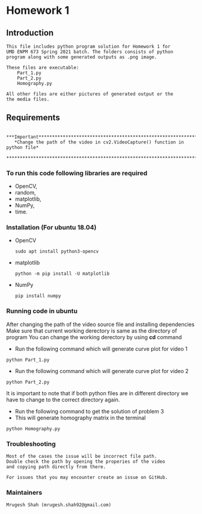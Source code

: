 # Homework 1 #

## Introduction 
  	This file includes python program solution for Homework 1 for
	UMD ENPM 673 Spring 2021 batch. The folders consists of python
	program along with some generated outputs as .png image. 
	
	These files are executable:
		Part_1.py
		Part_2.py
		Homography.py

	All other files are either pictures of generated output or the
	the media files.
## Requirements
       ***Important****************************************************************
       *Change the path of the video in cv2.VideoCapture() function in python file*
       ****************************************************************************
### To run this code following libraries are required
* OpenCV, 
* random, 
* matplotlib, 
* NumPy, 
* time.

### Installation (For ubuntu 18.04) ###
* OpenCV
	````
	sudo apt install python3-opencv
	````
* matplotlib
	````
	python -m pip install -U matplotlib
	````
* NumPy
	````
	pip install numpy
	````
	
### Running code in ubuntu
After changing the path of the video source file and installing dependencies
Make sure that current working derectory is same as the directory of program
You can change the working derectory by using **cd** command
* Run the following command which will generate curve plot for video 1
````
python Part_1.py
````
* Run the following command which will generate curve plot for video 2
````
python Part_2.py
````
It is important to note that if both python files are in different directory
we have to change to the correct directory again.
* Run the following command to get the solution of problem 3
* This will generate homography matrix in the terminal
````
python Homography.py
````

### Troubleshooting ###
	Most of the cases the issue will be incorrect file path.
	Double check the path by opening the properies of the video
	and copying path directly from there.

	For issues that you may encounter create an issue on GitHub.
### Maintainers ###
	Mrugesh Shah (mrugesh.shah92@gmail.com)
